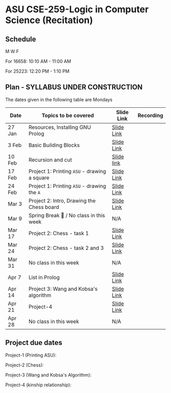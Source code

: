 # ASU CSE-259-Logic in Computer Science (Recitation)

## Schedule
M W F 

For 16658: 10:10 AM - 11:00 AM

For 25223: 12:20 PM - 1:10 PM


## Plan - SYLLABUS UNDER CONSTRUCTION
The dates given in the following table are Mondays

|Date|Topics to be covered|Slide Link|Recording|
|----|--------------------|----------|---------|
|27 Jan|Resources, Installing GNU Prolog|[Slide Link](./Recitation-1/CSE%20259%20-%20R1%20-%20Resources_and_GNU_Prolog_Installation.pdf)||
|3 Feb|Basic Building Blocks|[Slide Link](./Recitation-2/CSE%20259%20-%20R2%20-%20Basic-Building-Blocks.pdf)||
|10 Feb|Recursion and cut|[Slide link](./Recitation-3/CSE%20259%20-%20R3%20-%20Recursion-and-Cut.pdf)||
|17 Feb|Project 1: Printing `ASU` - drawing a square|[Slide Link]()||
|24 Feb|Project 1: Printing `ASU` - drawing the `A`|[Slide Link]()||
|Mar 3|Project 2: Intro, Drawing the Chess board|[Slide Link]()||
|Mar 9|Spring Break 🌴 / No class in this week|N/A||
|Mar 17|Project 2: Chess - task 1|[Slide Link]()||
|Mar 24|Project 2: Chess - task 2 and 3|[Slide Link]()||
|Mar 31|No class in this week|N/A||
|Apr 7|List in Prolog|[Slide Link]()||
|Apr 14|Project 3: Wang and Kobsa's algorithm|[Slide Link]()||
|Apr 21|Project-4|[Slide Link]()||
|Apr 28|No class in this week|N/A||


## Project due dates
Project-1 (Printing ASU):  

Project-2 (Chess): 

Project-3 (Wang and Kobsa's Algorithm):

Project-4 (kinship relationship):
